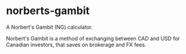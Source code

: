 # norberts-gambit
A Norbert's Gambit (NG) calculator.

Norbert's Gambit is a method of exchanging between CAD and USD for Canadian investors, that saves on brokerage and FX fees.
